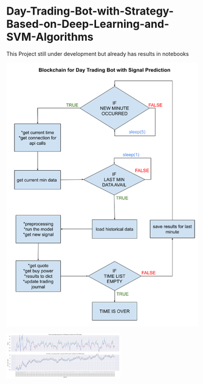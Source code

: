 # Day-Trading-Bot-with-Strategy-Based-on-Deep-Learning-and-SVM-Algorithms

This Project still under development but already has results in notebooks

<p align="center">
    <img src="pictures/blockchain.png" alt="drawing" width="800" hight="300"/>
    
<p align="left">
    <img src="results/cum_return_per_min_report.png" alt="drawing" width="300" hight="300"/>
    

